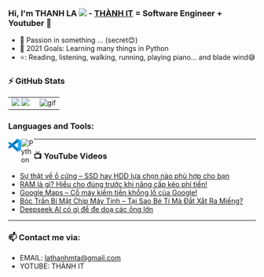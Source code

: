 ### Hi, I'm THANH LA <img src="https://media.giphy.com/media/hvRJCLFzcasrR4ia7z/giphy.gif" width="25px"> -  [THÀNH IT][website] = Software Engineer + Youtuber 🌻  


- 🔭 Passion in something ... (secret😊)
- 💪 2021 Goals: Learning many things in Python
- ⭐: Reading, listening, walking, running, playing piano... and blade wind😅

### :zap: GitHub Stats

<table>
<tr>
  <td width="48%">
    <img src="https://github-readme-stats.vercel.app/api?username=ThanhLa1802&show_icons=true&hide=contribs,issues&hide_border=true" />
    <img src="https://github-readme-stats.vercel.app/api/top-langs/?username=ThanhLa1802&layout=compact&show_icons=true&hide_border=true" />
  </td>
  <td width="52%"><img alt="gif" align="right" src=".github/assets/coding-freak.gif"/></td>
</tr>
<table>

### Languages and Tools:
<img align="left" alt="Visual Studio Code" width="26px" src="https://raw.githubusercontent.com/github/explore/80688e429a7d4ef2fca1e82350fe8e3517d3494d/topics/visual-studio-code/visual-studio-code.png" />
<img align="left" alt="Python" width="26px" src="https://upload.wikimedia.org/wikipedia/commons/thumb/0/0a/Python.svg/1200px-Python.svg.png" /> 

---

### 📺 YouTube Videos

<!-- YOUTUBE:START -->
- [Sự thật về ổ cứng  – SSD hay HDD lựa chọn nào phù hợp cho bạn](https://www.youtube.com/watch?v=sWwhLnIpzIk)
- [RAM là gì? Hiểu cho đúng trước khi nâng cấp kẻo phí tiền!](https://www.youtube.com/watch?v=686BEEKNpNI)
- [Google Maps – Cỗ máy kiếm tiền khổng lồ của Google!](https://www.youtube.com/watch?v=pt4g-X8-YME)
- [Bóc Trần Bí Mật Chip Máy Tính – Tại Sao Bé Tí Mà Đắt Xắt Ra Miếng?](https://www.youtube.com/watch?v=V-y9J6I5CY0)
- [Deepseek AI có gì để đe doạ các ông lớn](https://www.youtube.com/watch?v=tksu9QGe1sc)
<!-- YOUTUBE:END -->

---

### 📫 Contact me via:
- EMAIL: lathanhmta@gmail.com
- YOTUBE: THÀNH IT

[website]: https://www.youtube.com/channel/UC9L5_YMFz8JfBeQtUic8-3A

